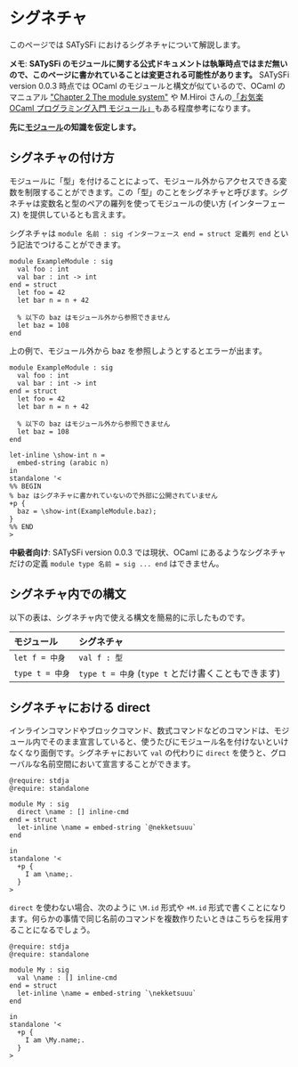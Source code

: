 # シグネチャ

このページでは SATySFi におけるシグネチャについて解説します。

<div class="box-note" markdown="1">

**メモ**: **SATySFi のモジュールに関する公式ドキュメントは執筆時点ではまだ無いので、このページに書かれていることは変更される可能性があります。** SATySFi version 0.0.3 時点では OCaml のモジュールと構文が似ているので、OCaml のマニュアル ["Chapter 2  The module system"](https://caml.inria.fr/pub/docs/manual-ocaml/moduleexamples.html) や M.Hiroi さんの[「お気楽 OCaml プログラミング入門 モジュール」](http://www.geocities.jp/m_hiroi/func/ocaml09.html)もある程度参考になります。

</div>

**先に[モジュール](programming-module.html)の知識を仮定します。**

## シグネチャの付け方

モジュールに「型」を付けることによって、モジュール外からアクセスできる変数を制限することができます。この「型」のことをシグネチャと呼びます。シグネチャは変数名と型のペアの羅列を使ってモジュールの使い方 (インターフェース) を提供しているとも言えます。

シグネチャは `module 名前 : sig インターフェース end = struct 定義列 end` という記法でつけることができます。

```{.satysfi eval="type-check-only"}
module ExampleModule : sig
  val foo : int
  val bar : int -> int
end = struct
  let foo = 42
  let bar n = n + 42

  % 以下の baz はモジュール外から参照できません
  let baz = 108
end
```

上の例で、モジュール外から baz を参照しようとするとエラーが出ます。

```{.satysfi eval="error"}
module ExampleModule : sig
  val foo : int
  val bar : int -> int
end = struct
  let foo = 42
  let bar n = n + 42

  % 以下の baz はモジュール外から参照できません
  let baz = 108
end

let-inline \show-int n =
  embed-string (arabic n)
in
standalone '<
%% BEGIN
% baz はシグネチャに書かれていないので外部に公開されていません
+p {
  baz = \show-int(ExampleModule.baz);
}
%% END
>
```

<div class="box-note" markdown="1">

**中級者向け**: SATySFi version 0.0.3 では現状、OCaml にあるようなシグネチャだけの定義 `module type 名前 = sig ... end` はできません。

</div>

## シグネチャ内での構文

以下の表は、シグネチャ内で使える構文を簡易的に示したものです。

| モジュール | シグネチャ |
|:-----------|:-----------|
| `let f = 中身` | `val f : 型` |
| `type t = 中身` | `type t = 中身` (`type t` とだけ書くこともできます) |

## シグネチャにおける direct

インラインコマンドやブロックコマンド、数式コマンドなどのコマンドは、モジュール内でそのまま宣言していると、使うたびにモジュール名を付けないといけなくなり面倒です。シグネチャにおいて `val` の代わりに `direct` を使うと、グローバルな名前空間において宣言することができます。

```satysfi
@require: stdja
@require: standalone

module My : sig
  direct \name : [] inline-cmd
end = struct
  let-inline \name = embed-string `@nekketsuuu`
end

in
standalone '<
  +p {
    I am \name;.
  }
>
```

`direct` を使わない場合、次のように `\M.id` 形式や `+M.id` 形式で書くことになります。何らかの事情で同じ名前のコマンドを複数作りたいときはこちらを採用することになるでしょう。

```{.satysfi eval="type-check-only"}
@require: stdja
@require: standalone

module My : sig
  val \name : [] inline-cmd
end = struct
  let-inline \name = embed-string `\nekketsuuu`
end

in
standalone '<
  +p {
    I am \My.name;.
  }
>
```
